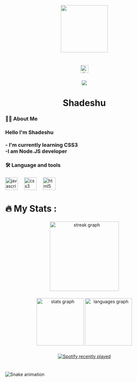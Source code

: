 <div align="center">
  <img height="150" src="https://avatars.githubusercontent.com/u/101464304?v=4](https://cdn.discordapp.com/avatars/980893705047248977/6b3ae5ff74f8d62c766f9308c5b4dd2e.webp?size=128"  />
</div>

###

<br clear="both">

<div align="center">
  <img src="https://img.shields.io/static/v1?message=Discord&logo=discord&label=&color=7289DA&logoColor=white&labelColor=&style=for-the-badge" height="25" alt="discord logo"  />
</div>

###

<div align="center">
  <img src="https://visitor-badge.laobi.icu/badge?page_id=shadeizm.shadeizm&"  />
</div>

###

<h1 align="center">Shadeshu</h1>

###

<h3 align="left">👩‍💻  About Me</h3>

###

<h3 align="left">Hello I'm Shadeshu<br><br>-  I'm currently learning CSS3<br>-I am Node.JS developer </h3>

###

<h3 align="left">🛠 Language and tools</h3>

###

<div align="left">
  <img src="https://cdn.jsdelivr.net/gh/devicons/devicon/icons/javascript/javascript-original.svg" height="40" alt="javascript logo"  />
  <img width="12" />
  <img src="https://cdn.jsdelivr.net/gh/devicons/devicon/icons/css3/css3-original.svg" height="40" alt="css3 logo"  />
  <img width="12" />
  <img src="https://cdn.jsdelivr.net/gh/devicons/devicon/icons/html5/html5-original.svg" height="40" alt="html5 logo"  />
</div>

###

<h1 align="left">🔥 My Stats :</h1>

###

<div align="center">
  <img src="https://streak-stats.demolab.com?user=shadeshu&locale=en&mode=daily&theme=dark&hide_border=false&border_radius=5&order=3" height="220" alt="streak graph"  />
</div>

###

<div align="center">
  <img src="https://github-readme-stats.vercel.app/api?username=shadeshu&hide_title=false&hide_rank=false&show_icons=true&include_all_commits=true&count_private=true&disable_animations=false&theme=dracula&locale=en&hide_border=false&order=1" height="150" alt="stats graph"  />
  <img src="https://github-readme-stats.vercel.app/api/top-langs?username=shadeshu&locale=en&hide_title=false&layout=compact&card_width=320&langs_count=5&theme=dracula&hide_border=false&order=2" height="150" alt="languages graph"  />
</div>

###

<div align="center">
  <a href="https://open.spotify.com/user/31apqlmqpl5uxqqx2l5snyhqcvoy">
    <img src="https://spotify-recently-played-readme.vercel.app/api?user=31apqlmqpl5uxqqx2l5snyhqcvoy&count=5" alt="Spotify recently played"  />
  </a>
</div>

###

<br clear="both">

<img src="https://raw.githubusercontent.com/shadeshu/shadeshu/output/snake.svg" alt="Snake animation" />

###
